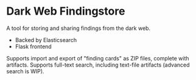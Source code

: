 # Dark Web Findingstore 
A tool for storing and sharing findings from the dark web.
- Backed by Elasticsearch
- Flask frontend

Supports import and export of "finding cards" as ZIP files, complete with artifacts.  Supports full-text search, including text-file artifacts (advanced search is WIP).
